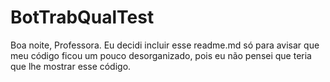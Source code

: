 # BotTrabQualTest
Boa noite, Professora. Eu decidi incluir esse readme.md só para avisar que meu código ficou um pouco desorganizado, pois eu não pensei que teria que lhe mostrar esse código.
